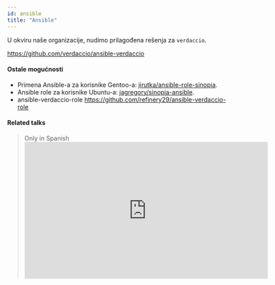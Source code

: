 ```yaml
---
id: ansible
title: "Ansible"
---
```


U okviru naše organizacije, nudimo prilagođena rešenja za `verdaccio`.

<https://github.com/verdaccio/ansible-verdaccio>

#### Ostale mogućnosti

* Primena Ansible-a za korisnike Gentoo-a: [jirutka/ansible-role-sinopia](https://github.com/jirutka/ansible-role-sinopia).
* Ansible role za korisnike Ubuntu-a: [jagregory/sinopia-ansible](https://github.com/jagregory/sinopia-ansible).
* ansible-verdaccio-role <https://github.com/refinery29/ansible-verdaccio-role>

#### Related talks

> Only in Spanish <iframe width="560" height="315" src="https://www.youtube.com/embed/EWAxCgZQMAY?enablejsapi=1" frameborder="0" allow="accelerometer; autoplay; encrypted-media; gyroscope; picture-in-picture" allowfullscreen mark="crwd-mark"></iframe>
